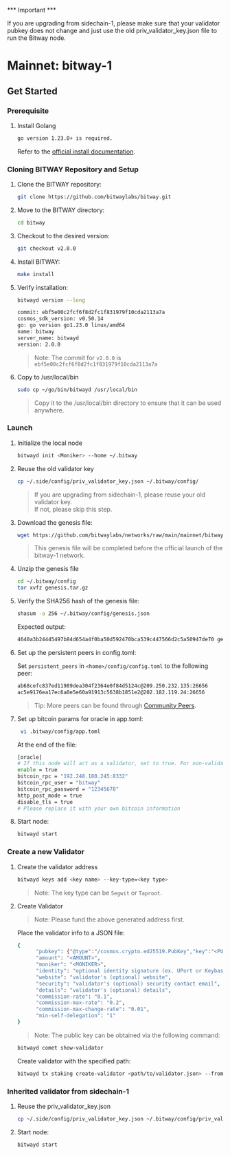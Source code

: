 *** Important ***  

If you are upgrading from sidechain-1, please make sure that your validator pubkey does not change and just use the old priv_validator_key.json file to run the Bitway node.

# Mainnet: bitway-1

## Get Started

### Prerequisite‌

1. Install Golang

   ```sh
   go version 1.23.0+ is required.
   ```

   Refer to the [official install documentation](https://golang.google.cn/doc/install).

### Cloning BITWAY Repository and Setup

1. Clone the BITWAY repository:

   ```sh
   git clone https://github.com/bitwaylabs/bitway.git
   ```

2. Move to the BITWAY directory:

   ```sh
   cd bitway
   ```

3. Checkout to the desired version:

   ```sh
   git checkout v2.0.0
   ```

4. Install BITWAY:

   ```sh
   make install
   ```

5. Verify installation:

   ```sh
   bitwayd version --long
   ```

   ```sh
   commit: ebf5e00c2fcf6f8d2fc1f831979f10cda2113a7a
   cosmos_sdk_version: v0.50.14
   go: go version go1.23.0 linux/amd64
   name: bitway
   server_name: bitwayd
   version: 2.0.0
   ```

   > Note: The commit for `v2.0.0` is `ebf5e00c2fcf6f8d2fc1f831979f10cda2113a7a`

6. Copy to /usr/local/bin

   ```sh
   sudo cp ~/go/bin/bitwayd /usr/local/bin
   ```

   > Copy it to the /usr/local/bin directory to ensure that it can be used anywhere.

### Launch

1. Initialize the local node

   ```sh
   bitwayd init <Moniker> --home ~/.bitway
   ```

2. Reuse the old validator key

   ```sh
   cp ~/.side/config/priv_validator_key.json ~/.bitway/config/
   ```

   > If you are upgrading from sidechain-1, please reuse your old validator key.  
   > If not, please skip this step.

3. Download the genesis file:

   ```sh
   wget https://github.com/bitwaylabs/networks/raw/main/mainnet/bitway-1/genesis.tar.gz -O ~/.bitway/config/genesis.tar.gz
   ```

   > This genesis file will be completed before the official launch of the bitway-1 network.

4. Unzip the genesis file

   ```sh
   cd ~/.bitway/config
   tar xvfz genesis.tar.gz
   ```

5. Verify the SHA256 hash of the genesis file:

   ```sh
   shasum -a 256 ~/.bitway/config/genesis.json
   ```

   Expected output:

   ```sh
   4640a3b24445497b84d654a4f0ba50d592470bca539c447566d2c5a50947de70 genesis.json   
   ```

6. Set up the persistent peers in config.toml:

   Set `persistent_peers` in `<home>/config/config.toml` to the following peer:

   ```sh
   ab68cefc837ed11989dea304f2364e0f84d5124c@209.250.232.135:26656
   ac5e9176ea17ec6a0e5e60a91913c5638b1851e2@202.182.119.24:26656
   ```

   > Tip: More peers can be found through [Community Peers](https://itrocket.net/services/mainnet/bitway/#peers).

7. Set up bitcoin params for oracle in app.toml:  

   ```sh
    vi .bitway/config/app.toml
   ```

   At the end of the file:

   ```sh
   [oracle]
   # If this node will act as a validator, set to true. For non-validator (full) nodes, set to false.
   enable = true
   bitcoin_rpc = "192.248.180.245:8332"
   bitcoin_rpc_user = "bitway"
   bitcoin_rpc_password = "12345678"
   http_post_mode = true
   disable_tls = true
   # Please replace it with your own bitcoin information
   ```

8. Start node:

   ```sh
   bitwayd start
   ```

### Create a new Validator

1. Create the validator address

   ```sh
   bitwayd keys add <key name> --key-type=<key type>
   ```

   > Note: The key type can be `Segwit` or `Taproot`.

2. Create Validator

   > Note: Please fund the above generated address first.

   Place the validator info to a JSON file:

   ```sh
   {
         "pubkey": {"@type":"/cosmos.crypto.ed25519.PubKey","key":"<PUBLIC KEY>"},
         "amount": "<AMOUNT>",
         "moniker": "<MONIKER>",
         "identity": "optional identity signature (ex. UPort or Keybase)",
         "website": "validator's (optional) website",
         "security": "validator's (optional) security contact email",
         "details": "validator's (optional) details",
         "commission-rate": "0.1",
         "commission-max-rate": "0.2",
         "commission-max-change-rate": "0.01",
         "min-self-delegation": "1"
   }
   ```

   > Note: The public key can be obtained via the following command:

   ```sh
   bitwayd comet show-validator
   ```

   Create validator with the specified path:

   ```sh
   bitwayd tx staking create-validator <path/to/validator.json> --from <KEY_NAME> --chain-id bitway-1 --fees 1000ubtw
   ```

### Inherited validator from sidechain-1

1. Reuse the priv_validator_key.json

   ```sh
   cp ~/.side/config/priv_validator_key.json ~/.bitway/config/priv_validator_key.json
   ```

2. Start node:

   ```sh
   bitwayd start
   ```
